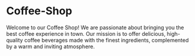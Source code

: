 # Coffee-Shop
Welcome to our Coffee Shop! We are passionate about bringing you the best coffee experience in town. Our mission is to offer delicious, high-quality coffee beverages made with the finest ingredients, complemented by a warm and inviting atmosphere.
